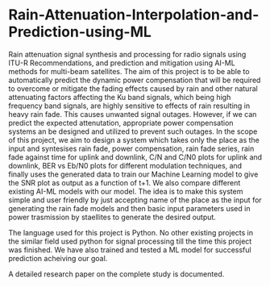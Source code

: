 # Rain-Attenuation-Interpolation-and-Prediction-using-ML
Rain attenuation signal synthesis and processing for radio signals using ITU-R Recommendations, and prediction and mitigation using AI-ML methods for multi-beam satellites.
The aim of this project is to be able to automatically predict the dynamic power compensation that will be required to overcome or mitigate the fading effects caused by rain and other natural attenuating factors affecting the Ku band signals, which being high frequency band signals, are highly sensitive to effects of rain resulting in heavy rain fade. This causes unwanted signal outages. However, if we can predict the expected attenutation, appropriate power compensation systems an be designed and utilized to prevent such outages.
In the scope of this project, we aim to design a system which takes only the place as the input and syntesises rain fade, power compensation, rain fade series, rain fade against time for uplink and downlink, C/N and C/N0 plots for uplink and downlink, BER vs Eb/N0 plots for different modulation techniques, and finally uses the generated data to train our Machine Learning model to give the SNR plot as output as a function of t+1. 
We also compare different existing AI-ML models with our model. 
The idea is to make this system simple and user friendly by just accepting name of the place as the input for generating the rain fade models and then basic input parameters used in power trasmission by staellites to generate the desired output.

The language used for this project is Python. No other existing projects in the similar field used python for signal processing till the time this project was finished. We have also trained and tested a ML model for successful prediction acheiving our goal.

A detailed research paper on the complete study is documented.
